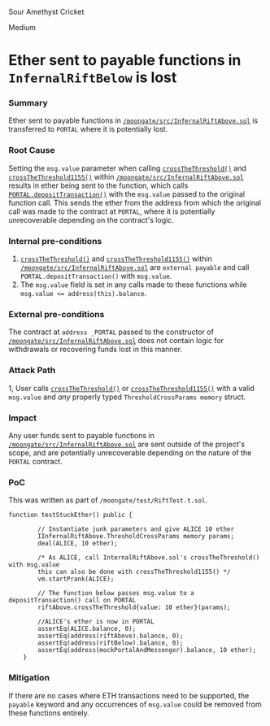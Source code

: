 Sour Amethyst Cricket

Medium

# Ether sent to payable functions in ``InfernalRiftBelow`` is lost

### Summary

Ether sent to payable functions in [``/moongate/src/InfernalRiftAbove.sol``](https://github.com/flayerlabs/moongate/blob/main/src/InfernalRiftAbove.sol) is transferred to ``PORTAL`` where it is potentially lost.

### Root Cause

Setting the ``msg.value`` parameter when calling [``crossTheThreshold()``](https://github.com/flayerlabs/moongate/blob/main/src/InfernalRiftAbove.sol#L83) and [``crossTheThreshold1155()``](https://github.com/flayerlabs/moongate/blob/main/src/InfernalRiftAbove.sol#L137) within [``/moongate/src/InfernalRiftAbove.sol``](https://github.com/flayerlabs/moongate/blob/main/src/InfernalRiftAbove.sol) results in ether being sent to the function, which calls [``PORTAL.depositTransaction()``](https://github.com/flayerlabs/moongate/blob/main/src/InfernalRiftAbove.sol#L123) with the ``msg.value`` passed to the original function call. This sends the ether from the address from which the original call was made to the contract at ``PORTAL``, where it is potentially unrecoverable depending on the contract's logic.

### Internal pre-conditions

1. [``crossTheThreshold()``](https://github.com/flayerlabs/moongate/blob/main/src/InfernalRiftAbove.sol#L83) and [``crossTheThreshold1155()``](https://github.com/flayerlabs/moongate/blob/main/src/InfernalRiftAbove.sol#L137) within [``/moongate/src/InfernalRiftAbove.sol``](https://github.com/flayerlabs/moongate/blob/main/src/InfernalRiftAbove.sol) are ``external payable`` and call ``PORTAL.depositTransaction()`` with ``msg.value``.
2. The ``msg.value`` field is set in any calls made to these functions while ``msg.value <= address(this).balance``.



### External pre-conditions

The contract at ``address _PORTAL`` passed to the constructor of [``/moongate/src/InfernalRiftAbove.sol``](https://github.com/flayerlabs/moongate/blob/main/src/InfernalRiftAbove.sol) does not contain logic for withdrawals or recovering funds lost in this manner.

### Attack Path

1, User calls [``crossTheThreshold()``](https://github.com/flayerlabs/moongate/blob/main/src/InfernalRiftAbove.sol#L83) or [``crossTheThreshold1155()``](https://github.com/flayerlabs/moongate/blob/main/src/InfernalRiftAbove.sol#L137)  with a valid ``msg.value`` and _any_ properly typed ``ThresholdCrossParams memory`` struct.

### Impact

Any user funds sent to payable functions in [``/moongate/src/InfernalRiftAbove.sol``](https://github.com/flayerlabs/moongate/blob/main/src/InfernalRiftAbove.sol) are sent outside of the project's scope, and are potentially unrecoverable depending on the nature of the ``PORTAL`` contract.

### PoC

This was written as part of ``/moongate/test/RiftTest.t.sol``. 

```solidity 
function testStuckEther() public {
        
        // Instantiate junk parameters and give ALICE 10 ether
        IInfernalRiftAbove.ThresholdCrossParams memory params;
        deal(ALICE, 10 ether);
        
        /* As ALICE, call InternalRiftAbove.sol's crossTheThreshold() with msg.value
        this can also be done with crossTheThreshold1155() */
        vm.startPrank(ALICE);
        
        // The function below passes msg.value to a depositTransaction() call on PORTAL
        riftAbove.crossTheThreshold{value: 10 ether}(params);

        //ALICE's ether is now in PORTAL
        assertEq(ALICE.balance, 0);
        assertEq(address(riftAbove).balance, 0);
        assertEq(address(riftBelow).balance, 0);
        assertEq(address(mockPortalAndMessenger).balance, 10 ether);
    }
```

### Mitigation

If there are no cases where ETH transactions need to be supported, the ``payable`` keyword and any occurrences of ``msg.value`` could be removed from these functions entirely.